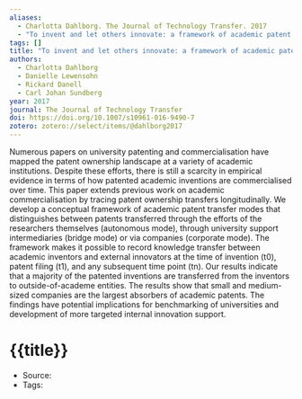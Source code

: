 ```yaml
---
aliases:
  - Charlotta Dahlborg. The Journal of Technology Transfer. 2017
  - "To invent and let others innovate: a framework of academic patent transfer modes"
tags: []
title: "To invent and let others innovate: a framework of academic patent transfer modes"
authors:
  - Charlotta Dahlborg
  - Danielle Lewensohn
  - Rickard Danell
  - Carl Johan Sundberg
year: 2017
journal: The Journal of Technology Transfer
doi: https://doi.org/10.1007/s10961-016-9490-7
zotero: zotero://select/items/@dahlborg2017
---
```

<!-- START_ABSTRACT -->
Numerous papers on university patenting and commercialisation have mapped the patent ownership landscape at a variety of academic institutions. Despite these efforts, there is still a scarcity in empirical evidence in terms of how patented academic inventions are commercialised over time. This paper extends previous work on academic commercialisation by tracing patent ownership transfers longitudinally. We develop a conceptual framework of academic patent transfer modes that distinguishes between patents transferred through the efforts of the researchers themselves (autonomous mode), through university support intermediaries (bridge mode) or via companies (corporate mode). The framework makes it possible to record knowledge transfer between academic inventors and external innovators at the time of invention (t0), patent filing (t1), and any subsequent time point (tn). Our results indicate that a majority of the patented inventions are transferred from the inventors to outside-of-academe entities. The results show that small and medium-sized companies are the largest absorbers of academic patents. The findings have potential implications for benchmarking of universities and development of more targeted internal innovation support.
<!-- END_ABSTRACT -->

<!-- START_TEMPLATE -->
# {{title}}

- Source:
- Tags: 
<!-- END_TEMPLATE -->